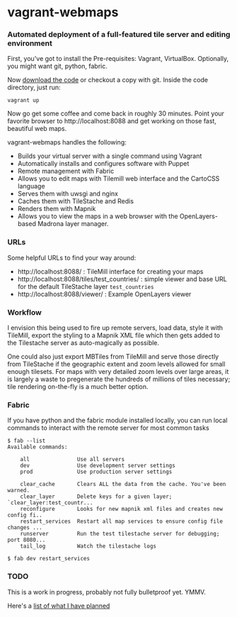 # vagrant-webmaps

### Automated deployment of a full-featured tile server and editing environment

First, you've got to install the Pre-requisites: Vagrant, VirtualBox. 
Optionally, you might want git, python, fabric.

Now [download the code](https://github.com/perrygeo/vagrant-webmaps/archive/master.zip) or 
checkout a copy with git. Inside the code directory, just run:

```
vagrant up
```

Now go get some coffee and come back in roughly 30 minutes. Point
your favorite browser to http://localhost:8088 and get working on 
those fast, beautiful web maps.

vagrant-webmaps handles the following:

* Builds your virtual server with a single command using Vagrant
* Automatically installs and configures software with Puppet
* Remote management with Fabric
* Allows you to edit maps with Tilemill web interface and the CartoCSS language
* Serves them with uwsgi and nginx
* Caches them with TileStache and Redis
* Renders them with Mapnik
* Allows you to view the maps in a web browser with the OpenLayers-based Madrona layer manager.

### URLs

Some helpful URLs to find your way around:

* http://localhost:8088/  : TileMill interface for creating your maps
* http://localhost:8088/tiles/test_countries/  : simple viewer and base URL for the default TileStache layer `test_countries`
* http://localhost:8088/viewer/  : Example OpenLayers viewer

### Workflow

I envision this being used to fire up remote servers, load data, style it with TileMill, export 
the styling to a Mapnik XML file which then gets added to the Tilestache server as auto-magically 
as possible. 

One could also just export MBTiles from TileMill and serve those directly from TileStache if the 
geographic extent and zoom levels allowed for small enough tilesets. For maps with very detailed 
zoom levels over large areas, it is largely a waste to pregenerate the hundreds of millions of tiles
necessary; tile rendering on-the-fly is a much better option. 

### Fabric 

If you have python and the fabric module installed locally, you can run local commands 
to interact with the remote server for most common tasks

```
$ fab --list
Available commands:

    all               Use all servers
    dev               Use development server settings
    prod              Use production server settings

    clear_cache       Clears ALL the data from the cache. You've been warned.
    clear_layer       Delete keys for a given layer; `clear_layer:test_countr...
    reconfigure       Looks for new mapnik xml files and creates new config fi..
    restart_services  Restart all map services to ensure config file changes ...
    runserver         Run the test tilestache server for debugging; port 8080...
    tail_log          Watch the tilestache logs

$ fab dev restart_services
```

### TODO 

This is a work in progress, probably not fully bulletproof yet. YMMV. 

Here's a [list of what I have planned](https://github.com/perrygeo/vagrant-webmaps/wiki/vagrant-webmaps-TODO)

